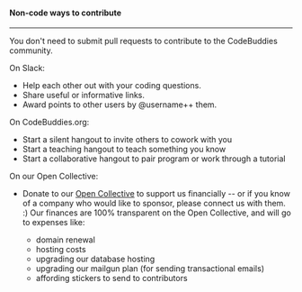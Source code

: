 #### Non-code ways to contribute
----

You don't need to submit pull requests to contribute to the CodeBuddies community.

On Slack:
* Help each other out with your coding questions.
* Share useful or informative links.
* Award points to other users by @username++ them.

On CodeBuddies.org:
* Start a silent hangout to invite others to cowork with you
* Start a teaching hangout to teach something you know
* Start a collaborative hangout to pair program or work through a tutorial

On our Open Collective:
* Donate to our [Open Collective](http://opencollective.com/codebuddies) to support us financially -- or if you know of a company who would like to sponsor, please connect us with them. :) Our finances are 100% transparent on the Open Collective, and will go to expenses like: 

	* domain renewal 
	* hosting costs
	* upgrading our database hosting
	* upgrading our mailgun plan (for sending transactional emails) 
	* affording stickers to send to contributors 